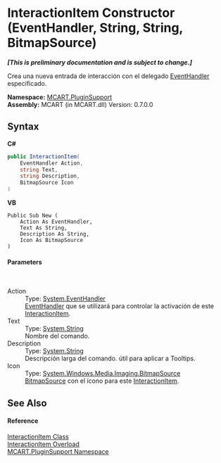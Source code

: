 # InteractionItem Constructor (EventHandler, String, String, BitmapSource)
 _**\[This is preliminary documentation and is subject to change.\]**_

Crea una nueva entrada de interacción con el delegado <a href="http://msdn2.microsoft.com/es-es/library/xhb70ccc" target="_blank">EventHandler</a> especificado.

**Namespace:**&nbsp;<a href="4abc7841-aae2-1ecc-94fa-a3d251746bda">MCART.PluginSupport</a><br />**Assembly:**&nbsp;MCART (in MCART.dll) Version: 0.7.0.0

## Syntax

**C#**<br />
``` C#
public InteractionItem(
	EventHandler Action,
	string Text,
	string Description,
	BitmapSource Icon
)
```

**VB**<br />
``` VB
Public Sub New ( 
	Action As EventHandler,
	Text As String,
	Description As String,
	Icon As BitmapSource
)
```


#### Parameters
&nbsp;<dl><dt>Action</dt><dd>Type: <a href="http://msdn2.microsoft.com/es-es/library/xhb70ccc" target="_blank">System.EventHandler</a><br /><a href="http://msdn2.microsoft.com/es-es/library/xhb70ccc" target="_blank">EventHandler</a> que se utilizará para controlar la activación de este <a href="ed917822-10d2-6d76-5a74-d2ab1af39554">InteractionItem</a>.</dd><dt>Text</dt><dd>Type: <a href="http://msdn2.microsoft.com/es-es/library/s1wwdcbf" target="_blank">System.String</a><br />Nombre del comando.</dd><dt>Description</dt><dd>Type: <a href="http://msdn2.microsoft.com/es-es/library/s1wwdcbf" target="_blank">System.String</a><br />Descripción larga del comando. útil para aplicar a Tooltips.</dd><dt>Icon</dt><dd>Type: <a href="http://msdn2.microsoft.com/es-es/library/ms653387" target="_blank">System.Windows.Media.Imaging.BitmapSource</a><br /><a href="http://msdn2.microsoft.com/es-es/library/ms653387" target="_blank">BitmapSource</a> con el ícono para este <a href="ed917822-10d2-6d76-5a74-d2ab1af39554">InteractionItem</a>.</dd></dl>

## See Also


#### Reference
<a href="ed917822-10d2-6d76-5a74-d2ab1af39554">InteractionItem Class</a><br /><a href="d1bdbf6c-dafa-98c4-d813-e0fdd83a4e16">InteractionItem Overload</a><br /><a href="4abc7841-aae2-1ecc-94fa-a3d251746bda">MCART.PluginSupport Namespace</a><br />